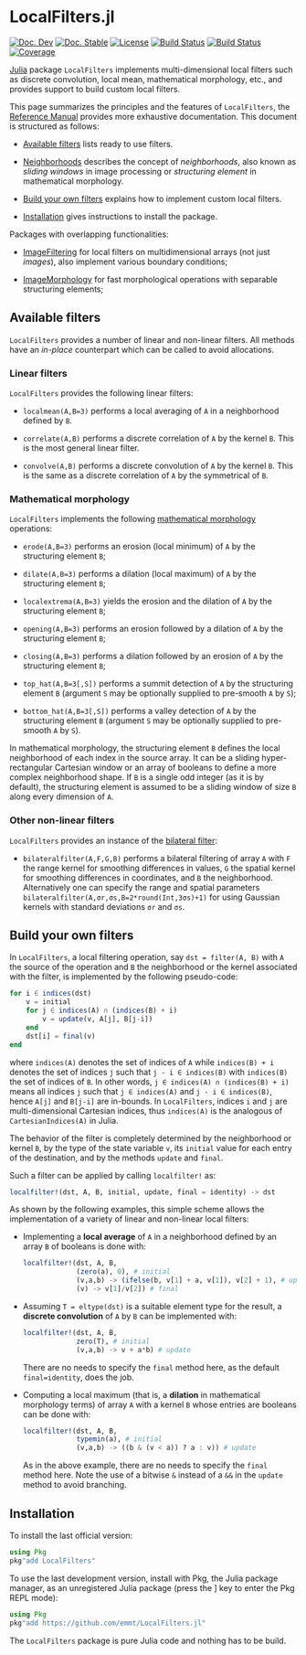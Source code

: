 # LocalFilters.jl

[![Doc. Dev][doc-dev-img]][doc-dev-url]
[![Doc. Stable][doc-stable-img]][doc-stable-url]
[![License][license-img]][license-url]
[![Build Status][github-ci-img]][github-ci-url]
[![Build Status][appveyor-img]][appveyor-url]
[![Coverage][codecov-img]][codecov-url]

[Julia](http://julialang.org/) package `LocalFilters` implements
multi-dimensional local filters such as discrete convolution, local mean,
mathematical morphology, etc., and provides support to build custom local
filters.

This page summarizes the principles and the features of `LocalFilters`, the
[Reference Manual](doc-dev-url) provides more exhaustive documentation. This
document is structured as follows:

* [Available filters](#available-filters) lists ready to use filters.

* [Neighborhoods](#neighborhoods) describes the concept of *neighborhoods*,
  also known as *sliding windows* in image processing or *structuring element*
  in mathematical morphology.

* [Build your own filters](#build-your-own-filters) explains how to implement
  custom local filters.

* [Installation](#installation) gives instructions to install the package.

Packages with overlapping functionalities:

* [ImageFiltering](https://github.com/JuliaImages/ImageFiltering.jl) for local
  filters on multidimensional arrays (not just *images*), also implement
  various boundary conditions;

* [ImageMorphology](https://github.com/JuliaImages/ImageMorphology.jl) for fast
  morphological operations with separable structuring elements;


## Available filters

`LocalFilters` provides a number of linear and non-linear filters. All methods
have an *in-place* counterpart which can be called to avoid allocations.

### Linear filters

`LocalFilters` provides the following linear filters:

* `localmean(A,B=3)` performs a local averaging of `A` in a neighborhood defined
  by `B`.

* `correlate(A,B)` performs a discrete correlation of `A` by the kernel `B`.
  This is the most general linear filter.

* `convolve(A,B)` performs a discrete convolution of `A` by the kernel `B`.
  This is the same as a discrete correlation of `A` by the symmetrical of `B`.


### Mathematical morphology

`LocalFilters` implements the following [mathematical
morphology](https://en.wikipedia.org/wiki/Mathematical_morphology) operations:

* `erode(A,B=3)` performs an erosion (local minimum) of `A` by the structuring
  element `B`;

* `dilate(A,B=3)` performs a dilation (local maximum) of `A` by the structuring
  element `B`;

* `localextrema(A,B=3)` yields the erosion and the dilation of `A` by the
  structuring element `B`;

* `opening(A,B=3)` performs an erosion followed by a dilation of `A` by the
  structuring element `B`;

* `closing(A,B=3)` performs a dilation followed by an erosion of `A` by the
  structuring element `B`;

* `top_hat(A,B=3[,S])` performs a summit detection of `A` by the structuring
  element `B` (argument `S` may be optionally supplied to pre-smooth `A` by
  `S`);

* `bottom_hat(A,B=3[,S])` performs a valley detection of `A` by the structuring
  element `B` (argument `S` may be optionally supplied to pre-smooth `A` by
  `S`).

In mathematical morphology, the structuring element `B` defines the local
neighborhood of each index in the source array. It can be a sliding
hyper-rectangular Cartesian window or an array of booleans to define a more
complex neighborhood shape. If `B` is a single odd integer (as it is by
default), the structuring element is assumed to be a sliding window of size `B`
along every dimension of `A`.


### Other non-linear filters

`LocalFilters` provides an instance of the [bilateral
filter](https://en.wikipedia.org/wiki/Bilateral_filter):

* `bilateralfilter(A,F,G,B)` performs a bilateral filtering of array `A` with
  `F` the range kernel for smoothing differences in values, `G` the spatial
  kernel for smoothing differences in coordinates, and `B` the neighborhood.
  Alternatively one can specify the range and spatial parameters
  `bilateralfilter(A,σr,σs,B=2*round(Int,3σs)+1)` for using Gaussian kernels
  with standard deviations `σr` and `σs`.


## Build your own filters

In `LocalFilters`, a local filtering operation, say `dst = filter(A, B)` with
`A` the source of the operation and `B` the neighborhood or the kernel
associated with the filter, is implemented by the following pseudo-code:

```julia
for i ∈ indices(dst)
    v = initial
    for j ∈ indices(A) ∩ (indices(B) + i)
        v = update(v, A[j], B[j-i])
    end
    dst[i] = final(v)
end
```

where `indices(A)` denotes the set of indices of `A` while `indices(B) + i`
denotes the set of indices `j` such that `j - i ∈ indices(B)` with `indices(B)`
the set of indices of `B`. In other words, `j ∈ indices(A) ∩ (indices(B) + i)`
means all indices `j` such that `j ∈ indices(A)` and `j - i ∈ indices(B)`,
hence `A[j]` and `B[j-i]` are in-bounds. In `LocalFilters`, indices `i` and `j`
are multi-dimensional Cartesian indices, thus `indices(A)` is the analogous of
`CartesianIndices(A)` in Julia.

The behavior of the filter is completely determined by the neighborhood or
kernel `B`, by the type of the state variable `v`, its `initial` value for each
entry of the destination, and by the methods `update` and `final`.

Such a filter can be applied by calling `localfilter!` as:

```julia
localfilter!(dst, A, B, initial, update, final = identity) -> dst
```

As shown by the following examples, this simple scheme allows the
implementation of a variety of linear and non-linear local filters:

* Implementing a **local average** of `A` in a neighborhood defined by an array
  `B` of booleans is done with:

  ```julia
  localfilter!(dst, A, B,
               (zero(a), 0), # initial
               (v,a,b) -> (ifelse(b, v[1] + a, v[1]), v[2] + 1), # update
               (v) -> v[1]/v[2]) # final
  ```

* Assuming `T = eltype(dst)` is a suitable element type for the result, a
  **discrete convolution** of `A` by `B` can be implemented with:

  ```julia
  localfilter!(dst, A, B,
               zero(T), # initial
               (v,a,b) -> v + a*b) # update
  ```

  There are no needs to specify the `final` method here, as the default
  `final=identity`, does the job.

* Computing a local maximum (that is, a **dilation** in mathematical morphology
  terms) of array `A` with a kernel `B` whose entries are booleans can be done
  with:

  ```julia
  localfilter!(dst, A, B,
               typemin(a), # initial
               (v,a,b) -> ((b & (v < a)) ? a : v)) # update
  ```

  As in the above example, there are no needs to specify the `final` method
  here. Note the use of a bitwise `&` instead of a `&&` in the `update` method
  to avoid branching.


## Installation

To install the last official version:

```julia
using Pkg
pkg"add LocalFilters"
```

To use the last development version, install with Pkg, the Julia package
manager, as an unregistered Julia package (press the ] key to enter the Pkg
REPL mode):

```julia
using Pkg
pkg"add https://github.com/emmt/LocalFilters.jl"
```

The `LocalFilters` package is pure Julia code and nothing has to be build.

[doc-stable-img]: https://img.shields.io/badge/docs-stable-blue.svg
[doc-stable-url]: https://emmt.github.io/LocalFilters.jl/stable

[doc-dev-img]: https://img.shields.io/badge/docs-dev-blue.svg
[doc-dev-url]: https://emmt.github.io/LocalFilters.jl/dev

[license-url]: ./LICENSE.md
[license-img]: http://img.shields.io/badge/license-MIT-brightgreen.svg?style=flat

[github-ci-img]: https://github.com/emmt/LocalFilters.jl/actions/workflows/CI.yml/badge.svg?branch=master
[github-ci-url]: https://github.com/emmt/LocalFilters.jl/actions/workflows/CI.yml?query=branch%3Amaster

[appveyor-img]: https://ci.appveyor.com/api/projects/status/github/emmt/LocalFilters.jl?branch=master
[appveyor-url]: https://ci.appveyor.com/project/emmt/LocalFilters-jl/branch/master

[codecov-img]: http://codecov.io/github/emmt/LocalFilters.jl/coverage.svg?branch=master
[codecov-url]: http://codecov.io/github/emmt/LocalFilters.jl?branch=master

[julia-url]: https://julialang.org/
[julia-pkgs-url]: https://pkg.julialang.org/
